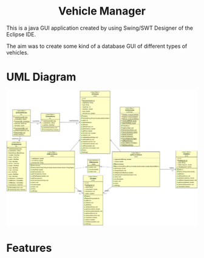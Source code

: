 <h1 align='center'>Vehicle Manager</h1>

This is a java GUI application created by using Swing/SWT Designer of the Eclipse IDE.

The aim was to create some kind of a database GUI of different types of vehicles.

# UML Diagram

![Alt Text](https://github.com/bariscihanoglu/vehicle-manager/blob/main/img/GUI.jpeg)

# Features


